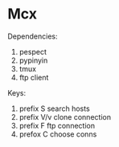 # Mcx

Dependencies:
  1. pespect
  2. pypinyin
  3. tmux
  4. ftp client

Keys:
  1. prefix S      search hosts
  2. prefix V/v    clone connection
  3. prefix F      ftp connection
  4. prefox C      choose conns
